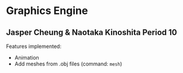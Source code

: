 # Graphics Engine

## Jasper Cheung & Naotaka Kinoshita Period 10
Features implemented:
- Animation
- Add meshes from .obj files (command: `mesh`)
